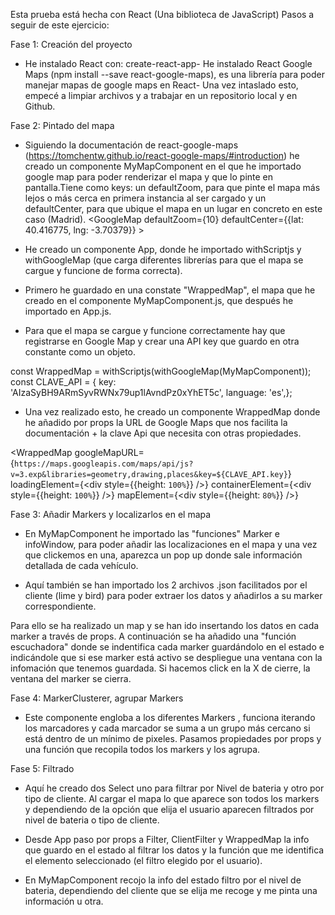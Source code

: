 Esta prueba está hecha con React (Una biblioteca de JavaScript)
Pasos a seguir de este ejercicio:

Fase 1: Creación del proyecto

- He instalado React con: create-react-app- He instalado React Google Maps (npm install --save react-google-maps), es una librería para poder manejar mapas de google maps en React- Una vez intaslado esto, empecé a limpiar archivos y a trabajar en un repositorio local y en Github.

Fase 2: Pintado del mapa

- Siguiendo la documentación de react-google-maps (https://tomchentw.github.io/react-google-maps/#introduction) he creado un componente MyMapComponent en el que he importado google map para poder renderizar el mapa y que lo pinte en pantalla.Tiene como keys: un defaultZoom, para que pinte el mapa más lejos o más cerca en primera instancia al ser cargado y un defaultCenter, para que ubique el mapa en un lugar en concreto en este caso (Madrid).
  <GoogleMap defaultZoom={10} defaultCenter={{lat: 40.416775, lng: -3.70379}} >

- He creado un componente App, donde he importado withScriptjs y withGoogleMap (que carga diferentes librerías para que el mapa se cargue y funcione de forma correcta).

- Primero he guardado en una constate "WrappedMap", el mapa que he creado en el componente MyMapComponent.js, que después he importado en App.js.

- Para que el mapa se cargue y funcione correctamente hay que registrarse en Google Map y crear una API key que guardo en otra constante como un objeto.

const WrappedMap = withScriptjs(withGoogleMap(MyMapComponent));
const CLAVE_API = { key: 'AIzaSyBH9ARmSyvRWNx79up1lAvndPz0xYhET5c', language: 'es',};

- Una vez realizado esto, he creado un componente WrappedMap donde he añadido por props la URL de Google Maps que nos facilita la documentación + la clave Api que necesita con otras propiedades.

<WrappedMap
googleMapURL={`https://maps.googleapis.com/maps/api/js?v=3.exp&libraries=geometry,drawing,places&key=${CLAVE_API.key}`}
loadingElement={<div style={{height: `100%`}} />}
containerElement={<div style={{height: `100%`}} />}
mapElement={<div style={{height: `80%`}} />}

Fase 3: Añadir Markers y localizarlos en el mapa

- En MyMapComponent he importado las "funciones" Marker e infoWindow, para poder añadir las localizaciones en el mapa y una vez que clickemos en una, aparezca un pop up donde sale información detallada de cada vehículo.

- Aquí también se han importado los 2 archivos .json facilitados por el cliente (lime y bird) para poder extraer los datos y añadirlos a su marker correspondiente.

Para ello se ha realizado un map y se han ido insertando los datos en cada marker a través de props. A continuación se ha añadido una "función escuchadora" donde se indentifica cada marker guardándolo en el estado e indicándole que si ese marker está activo se despliegue una ventana con la infomación que tenemos guardada. Si hacemos click en la X de cierre, la ventana del marker se cierra.

Fase 4: MarkerClusterer, agrupar Markers

- Este componente engloba a los diferentes Markers , funciona iterando los marcadores y cada marcador se suma a un grupo más cercano si está dentro de un mínimo de pixeles. Pasamos propiedades por props y una función que recopila todos los markers y los agrupa.

Fase 5: Filtrado

- Aquí he creado dos Select uno para filtrar por Nivel de bateria y otro por tipo de cliente. Al cargar el mapa lo que aparece son todos los markers y dependiendo de la opción que elija el usuario aparecen filtrados por nivel de bateria o tipo de cliente.

- Desde App paso por props a Filter, ClientFilter y WrappedMap la info que guardo en el estado al filtrar los datos y la función que me identifica el elemento seleccionado (el filtro elegido por el usuario).

- En MyMapComponent recojo la info del estado filtro por el nivel de bateria, dependiendo del cliente que se elija me recoge y me pinta una información u otra.
